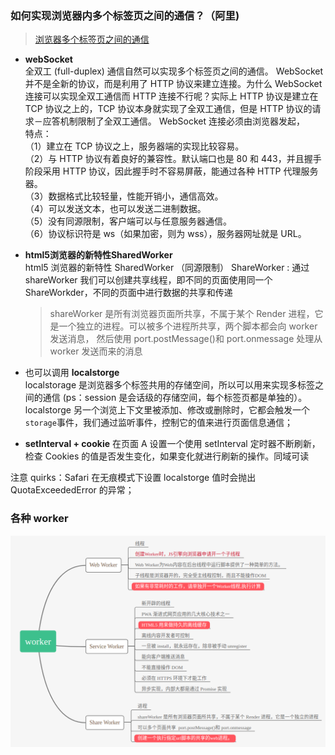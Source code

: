 ### 如何实现浏览器内多个标签页之间的通信？（阿里)

> [浏览器多个标签页之间的通信](https://juejin.im/post/5b0d0a3cf265da092767917f)

- **webSocket**  
  全双工 (full-duplex) 通信自然可以实现多个标签页之间的通信。
  WebSocket 并不是全新的协议，而是利用了 HTTP 协议来建立连接。为什么 WebSocket 连接可以实现全双工通信而 HTTP 连接不行呢？实际上 HTTP 协议是建立在 TCP 协议之上的，TCP 协议本身就实现了全双工通信，但是 HTTP 协议的请求－应答机制限制了全双工通信。
  WebSocket 连接必须由浏览器发起，  
  特点：  
  （1）建立在 TCP 协议之上，服务器端的实现比较容易。  
  （2）与 HTTP 协议有着良好的兼容性。默认端口也是 80 和 443，并且握手阶段采用 HTTP 协议，因此握手时不容易屏蔽，能通过各种 HTTP 代理服务器。  
  （3）数据格式比较轻量，性能开销小，通信高效。  
  （4）可以发送文本，也可以发送二进制数据。  
  （5）没有同源限制，客户端可以与任意服务器通信。  
  （6）协议标识符是 ws（如果加密，则为 wss），服务器网址就是 URL。

- **html5浏览器的新特性SharedWorker**  
  html5 浏览器的新特性 SharedWorker （同源限制）
  ShareWorker : 通过 shareWorker 我们可以创建共享线程，即不同的页面使用同一个 ShareWorkder，不同的页面中进行数据的共享和传递

  > shareWorker 是所有浏览器页面所共享，不属于某个 Render 进程，它是一个独立的进程。可以被多个进程所共享，两个脚本都会向 worker 发送消息， 然后使用 port.postMessage()和 port.onmessage 处理从 worker 发送而来的消息

- 也可以调用 **localstorge**  
  localstorage 是浏览器多个标签共用的存储空间，所以可以用来实现多标签之间的通信 (ps：session 是会话级的存储空间，每个标签页都是单独的）。
  localstorge 另一个浏览上下文里被添加、修改或删除时，它都会触发一个`storage`事件，我们通过监听事件，控制它的值来进行页面信息通信；

- **setInterval + cookie**
  在页面 A 设置一个使用 setInterval 定时器不断刷新，检查 Cookies 的值是否发生变化，如果变化就进行刷新的操作。同域可读

注意 quirks：Safari 在无痕模式下设置 localstorge 值时会抛出 QuotaExceededError 的异常；

### 各种 worker

![worker](../img/worker.png)
